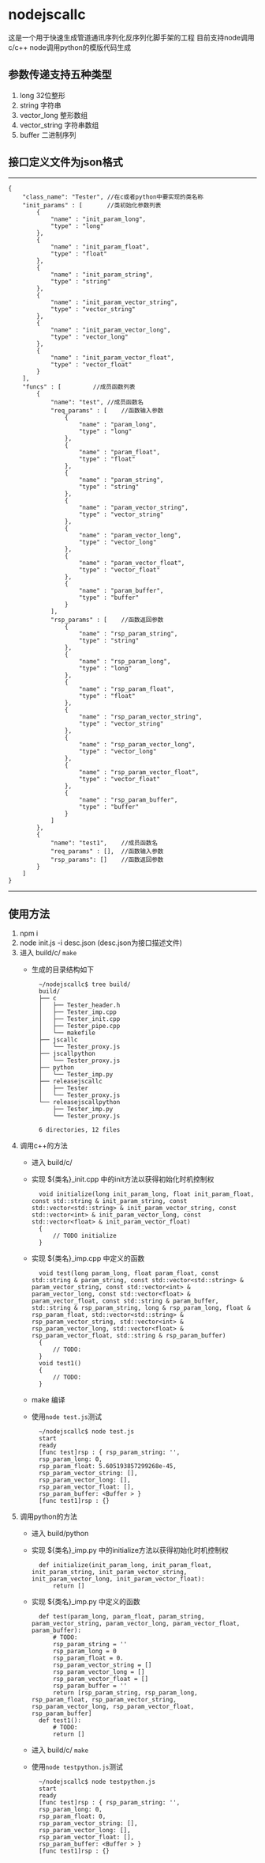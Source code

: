 # nodejscallc

这是一个用于快速生成管道通讯序列化反序列化脚手架的工程
目前支持node调用c/c++ node调用python的模版代码生成

## 参数传递支持五种类型
1. long 32位整形
2. string 字符串
3. vector_long 整形数组
4. vector_string 字符串数组
5. buffer 二进制序列

## 接口定义文件为json格式
***
    {
        "class_name": "Tester", //在c或者python中要实现的类名称
        "init_params" : [       //类初始化参数列表
            {
                "name" : "init_param_long",
                "type" : "long"
            },
            {
                "name" : "init_param_float",
                "type" : "float"
            },
            {
                "name" : "init_param_string",
                "type" : "string"
            },
            {
                "name" : "init_param_vector_string",
                "type" : "vector_string"
            },
            {
                "name" : "init_param_vector_long",
                "type" : "vector_long"
            },
            {
                "name" : "init_param_vector_float",
                "type" : "vector_float"
            }
        ],
        "funcs" : [         //成员函数列表
            {
                "name": "test", //成员函数名
                "req_params" : [    //函数输入参数
                    {
                        "name" : "param_long",
                        "type" : "long"
                    },
                    {
                        "name" : "param_float",
                        "type" : "float"
                    },
                    {
                        "name" : "param_string",
                        "type" : "string"
                    },
                    {
                        "name" : "param_vector_string",
                        "type" : "vector_string"
                    },
                    {
                        "name" : "param_vector_long",
                        "type" : "vector_long"
                    },
                    {
                        "name" : "param_vector_float",
                        "type" : "vector_float"
                    },
                    {
                        "name" : "param_buffer",
                        "type" : "buffer"
                    }
                ],
                "rsp_params" : [    //函数返回参数
                    {
                        "name" : "rsp_param_string",
                        "type" : "string"
                    },
                    {
                        "name" : "rsp_param_long",
                        "type" : "long"
                    },
                    {
                        "name" : "rsp_param_float",
                        "type" : "float"
                    },
                    {
                        "name" : "rsp_param_vector_string",
                        "type" : "vector_string"
                    },
                    {
                        "name" : "rsp_param_vector_long",
                        "type" : "vector_long"
                    },
                    {
                        "name" : "rsp_param_vector_float",
                        "type" : "vector_float"
                    },
                    {
                        "name" : "rsp_param_buffer",
                        "type" : "buffer"
                    }
                ]
            },
            {
                "name": "test1",    //成员函数名
                "req_params" : [],  //函数输入参数
                "rsp_params": []    //函数返回参数
            }
        ]
    }
***

## 使用方法
1. npm i
2. node init.js -i desc.json (desc.json为接口描述文件)
3. 进入 build/c/ `make`
    * 生成的目录结构如下

            ~/nodejscallc$ tree build/
            build/
            ├── c
            │   ├── Tester_header.h
            │   ├── Tester_imp.cpp
            │   ├── Tester_init.cpp
            │   ├── Tester_pipe.cpp
            │   └── makefile
            ├── jscallc
            │   └── Tester_proxy.js
            ├── jscallpython
            │   └── Tester_proxy.js
            ├── python
            │   └── Tester_imp.py
            ├── releasejscallc
            │   ├── Tester
            │   └── Tester_proxy.js
            └── releasejscallpython
                ├── Tester_imp.py
                └── Tester_proxy.js

            6 directories, 12 files
3. 调用c++的方法
    * 进入 build/c/
    * 实现 ${类名}_init.cpp 中的init方法以获得初始化时机控制权

            void initialize(long init_param_long, float init_param_float, const std::string & init_param_string, const std::vector<std::string> & init_param_vector_string, const std::vector<int> & init_param_vector_long, const std::vector<float> & init_param_vector_float)
            {
                // TODO initialize
            }

    * 实现 ${类名}_imp.cpp 中定义的函数

            void test(long param_long, float param_float, const std::string & param_string, const std::vector<std::string> & param_vector_string, const std::vector<int> & param_vector_long, const std::vector<float> & param_vector_float, const std::string & param_buffer, std::string & rsp_param_string, long & rsp_param_long, float & rsp_param_float, std::vector<std::string> & rsp_param_vector_string, std::vector<int> & rsp_param_vector_long, std::vector<float> & rsp_param_vector_float, std::string & rsp_param_buffer)
            {
                // TODO:
            }
            void test1()
            {
                // TODO:
            }
    
    * make 编译
    * 使用`node test.js`测试

            ~/nodejscallc$ node test.js
            start
            ready
            [func test]rsp : { rsp_param_string: '',
            rsp_param_long: 0,
            rsp_param_float: 5.605193857299268e-45,
            rsp_param_vector_string: [],
            rsp_param_vector_long: [],
            rsp_param_vector_float: [],
            rsp_param_buffer: <Buffer > }
            [func test1]rsp : {}

4. 调用python的方法
    * 进入 build/python
    * 实现 ${类名}_imp.py 中的initialize方法以获得初始化时机控制权

            def initialize(init_param_long, init_param_float, init_param_string, init_param_vector_string, init_param_vector_long, init_param_vector_float):
                return []

    * 实现 ${类名}_imp.py 中定义的函数

            def test(param_long, param_float, param_string, param_vector_string, param_vector_long, param_vector_float, param_buffer):
                # TODO:
                rsp_param_string = ''
                rsp_param_long = 0
                rsp_param_float = 0.
                rsp_param_vector_string = []
                rsp_param_vector_long = []
                rsp_param_vector_float = []
                rsp_param_buffer = ''
                return [rsp_param_string, rsp_param_long, rsp_param_float, rsp_param_vector_string, rsp_param_vector_long, rsp_param_vector_float, rsp_param_buffer]
            def test1():
                # TODO:
                return []

    * 进入 build/c/ `make`
    * 使用`node testpython.js`测试

            ~/nodejscallc$ node testpython.js
            start
            ready
            [func test]rsp : { rsp_param_string: '',
            rsp_param_long: 0,
            rsp_param_float: 0,
            rsp_param_vector_string: [],
            rsp_param_vector_long: [],
            rsp_param_vector_float: [],
            rsp_param_buffer: <Buffer > }
            [func test1]rsp : {}
